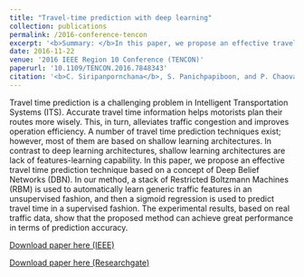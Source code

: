 ```yaml
---
title: "Travel-time prediction with deep learning"
collection: publications
permalink: /2016-conference-tencon
excerpt: '<b>Summary: </b>In this paper, we propose an effective travel time prediction technique based on a concept of Deep Belief Networks (DBN). In our method, a stack of Restricted Boltzmann Machines (RBM) is used to automatically learn generic traffic features in an unsupervised fashion, and then a sigmoid regression is used to predict travel time in a supervised fashion. The experimental results, based on real traffic data, show that the proposed method can achieve great performance in terms of prediction accuracy.'
date: 2016-11-22
venue: '2016 IEEE Region 10 Conference (TENCON)'
paperurl: '10.1109/TENCON.2016.7848343'
citation: '<b>C. Siripanpornchana</b>, S. Panichpapiboon, and P. Chaovalit. &quot;Travel-time prediction with deep learning.&quot; <i>in Proc. IEEE Region 10 Conference (TENCON), Singapore, Singapore</i>. November. 2016.'
---
```

Travel time prediction is a challenging problem in Intelligent Transportation Systems (ITS). Accurate travel time information helps motorists plan their routes more wisely. This, in turn, alleviates traffic congestion and improves operation efficiency. A number of travel time prediction techniques exist; however, most of them are based on shallow learning architectures. In contrast to deep learning architectures, shallow learning architectures are lack of features-learning capability. In this paper, we propose an effective travel time prediction technique based on a concept of Deep Belief Networks (DBN). In our method, a stack of Restricted Boltzmann Machines (RBM) is used to automatically learn generic traffic features in an unsupervised fashion, and then a sigmoid regression is used to predict travel time in a supervised fashion. The experimental results, based on real traffic data, show that the proposed method can achieve great performance in terms of prediction accuracy.

[Download paper here (IEEE)](https://ieeexplore.ieee.org/abstract/document/7848343)

[Download paper here (Researchgate)](https://www.researchgate.net/publication/313585649_Travel-time_prediction_with_deep_learning)
